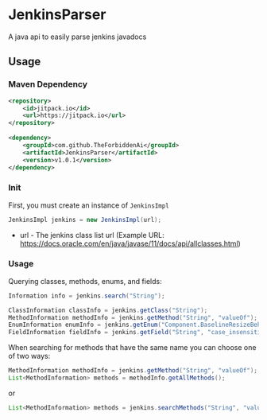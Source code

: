# JenkinsParser
A java api to easily parse jenkins javadocs
## Usage
### Maven Dependency
```xml
<repository>
    <id>jitpack.io</id>
    <url>https://jitpack.io</url>
</repository>
  
<dependency>
    <groupId>com.github.TheForbiddenAi</groupId>
    <artifactId>JenkinsParser</artifactId>
    <version>v1.0.1</version>
</dependency>
  ```

### Init
First, you must create an instance of `JenkinsImpl`
```java
JenkinsImpl jenkins = new JenkinsImpl(url);
```

* url - The jenkins class list url (Example URL: https://docs.oracle.com/en/java/javase/11/docs/api/allclasses.html)

### Usage

Querying classes, methods, enums, and fields:
```java
Information info = jenkins.search("String");

ClassInformation classInfo = jenkins.getClass("String");
MethodInformation methodInfo = jenkins.getMethod("String", "valueOf");
EnumInformation enumInfo = jenkins.getEnum("Component.BaselineResizeBehavior", "center_offset");
FieldInformation fieldInfo = jenkins.getField("String", "case_insensitive_order");
```

When searching for methods that have the same name you can choose one of two ways:
```java
MethodInformation methodInfo = jenkins.getMethod("String", "valueOf");
List<MethodInformation> methods = methodInfo.getAllMethods();
```
or
```java
List<MethodInformation> methods = jenkins.searchMethods("String", "valueOf");
```
